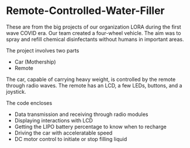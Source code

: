 # Remote-Controlled-Water-Filler
These are from the big projects of our organization LORA during the first wave COVID era. Our team created a four-wheel vehicle. The aim was to spray and refill chemical disinfectants without humans in important areas.

The project involves two parts
- Car (Mothership)
- Remote

The car, capable of carrying heavy weight, is controlled by the remote through radio waves. The remote has an LCD, a few LEDs, buttons, and a joystick.

The code encloses 
- Data transmission and receiving through radio modules
- Displaying interactions with LCD
- Getting the LIPO battery percentage to know when to recharge
- Driving the car with acceleratable speed
- DC motor control to initiate or stop filling liquid
